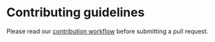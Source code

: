 # Contributing guidelines

Please read our [contribution workflow][contributing] before submitting a pull request.

[contributing]: https://github.com/adodon2go/etcd/blob/master/CONTRIBUTING.md#contribution-flow
